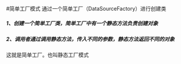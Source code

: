 #简单工厂模式
 通过一个简单工厂（DataSourceFactory）进行创建类
##### 1、创建一个简单工厂类，简单工厂中有一个静态方法负责创建对象
##### 2、调用者通过调用静态方法，传入不同的参数，静态方法返回不同的对象  
这就是简单工厂。也叫静态工厂模式
